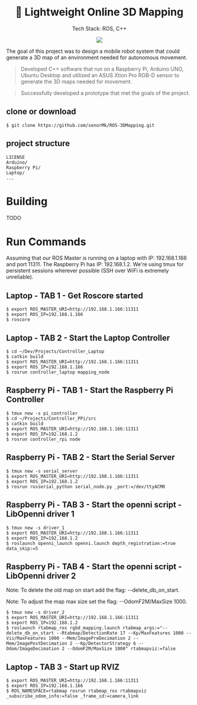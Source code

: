 <h1 align="center">
🤖 Lightweight Online 3D Mapping
</h1>
<p align="center">
Tech Stack: ROS, C++
</p>

<p align="center">
   <a href="https://github.com/senorMk/ROS-3DMapping/blob/master/LICENSE">
      <img src="https://img.shields.io/badge/License-MIT-green.svg" />
   </a>
</p>

The goal of this project was to design a mobile robot system that could generate a 3D map of an environment needed for autonomous movement.

> Developed C++ software that run on a Raspberry Pi, Arduino UNO, Ubuntu Desktop and utilized an ASUS Xtion Pro RGB-D sensor to generate the 3D maps needed for movement.

> Successfully developed a prototype that met the goals of the project.

## clone or download

```terminal
$ git clone https://github.com/senorMk/ROS-3DMapping.git
```

## project structure

```terminal
LICENSE
Arduino/
Raspberry Pi/
Laptop/
...
```

# Building

TODO

# Run Commands

Assuming that our ROS Master is running on a laptop with IP: 192.168.1.166 and port 11311. The Raspberry Pi has IP: 192.168.1.2. We're using tmux for persistent sessions wherever possible (SSH over WiFi is extremely unreliable).

## Laptop - TAB 1 - Get Roscore started

```terminal
$ export ROS_MASTER_URI=http://192.168.1.166:11311
$ export ROS_IP=192.168.1.166
$ roscore
```

## Laptop - TAB 2 - Start the Laptop Controller

```terminal
$ cd ~/Dev/Projects/Controller_Laptop
$ catkin build
$ export ROS_MASTER_URI=http://192.168.1.166:11311
$ export ROS_IP=192.168.1.166
$ rosrun controller_laptop mapping_node
```

## Raspberry Pi - TAB 1 - Start the Raspberry Pi Controller

```terminal
$ tmux new -s pi_controller
$ cd ~/Projects/Controller_PPi/src
$ catkin build
$ export ROS_MASTER_URI=http://192.168.1.166:11311
$ export ROS_IP=192.168.1.2
$ rosrun controller_rpi node
```

## Raspberry Pi - TAB 2 - Start the Serial Server

```terminal
$ tmux new -s serial_server
$ export ROS_MASTER_URI=http://192.168.1.166:11311
$ export ROS_IP=192.168.1.2
$ rosrun rosserial_python serial_node.py _port:=/dev/ttyACM0
```

## Raspberry Pi - TAB 3 - Start the openni script - LibOpenni driver 1

```terminal
$ tmux new -s driver_1
$ export ROS_MASTER_URI=http://192.168.1.166:11311
$ export ROS_IP=192.168.1.2
$ roslaunch openni_launch openni.launch depth_registration:=true data_skip:=5
```

## Raspberry Pi - TAB 4 - Start the openni script - LibOpenni driver 2

Note: To delete the old map on start add the flag: --delete_db_on_start.

Note: To adjust the map max size set the flag: --OdomF2M/MaxSize 1000.

```terminal
$ tmux new -s driver_2
$ export ROS_MASTER_URI=http://192.168.1.166:11311
$ export ROS_IP=192.168.1.2
$ roslaunch rtabmap_ros rgbd_mapping.launch rtabmap_args:="--delete_db_on_start --Rtabmap/DetectionRate 17 --Kp/MaxFeatures 1000 --Vis/MaxFeatures 1000 --Mem/ImagePreDecimation 2 --Mem/ImagePostDecimation 2 --Kp/DetectorStrategy 6 --Odom/ImageDecimation 2 --OdomF2M/MaxSize 1000" rtabmapviz:=false
```

## Laptop - TAB 3 - Start up RVIZ

```terminal
$ export ROS_MASTER_URI=http://192.168.1.166:11311
$ export ROS_IP=192.168.1.166
$ ROS_NAMESPACE=rtabmap rosrun rtabmap_ros rtabmapviz _subscribe_odom_info:=false _frame_id:=camera_link
```
